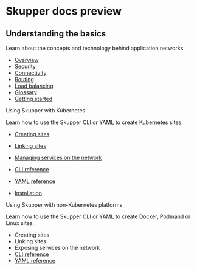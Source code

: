 # Skupper docs preview

## Understanding the basics
Learn about the concepts and technology behind application networks.

* [Overview][overview]
* [Security][security]
* [Connectivity][connectivity]
* [Routing][routing]
* [Load balancing][load-balancing]
* [Glossary][glossary]
* [Getting started][getting-started]



Using Skupper with Kubernetes

Learn how to use the Skupper CLI or YAML to create Kubernetes sites.

* [Creating sites](./kube/site.html)
* [Linking sites](./kube/link.html)
* [Managing services on the network](./kube/service.html)
* [CLI reference][cli-ref]
* [YAML reference][yaml-ref]

* [Installation][install]

Using Skupper with non-Kubernetes platforms

Learn how to use the Skupper CLI or YAML to create Docker, Podmand or Linux sites.

* Creating sites
* Linking sites
* Exposing services on the network
* [CLI reference][cli-ref]
* [YAML reference][yaml-ref]


[overview]: ./overview/index.html
[security]: ./overview/security.html
[connectivity]: ./overview/connectivity.html
[routing]: ./overview/routing.html
[load-balancing]: ./overview/load-balancing.html
[glossary]: https://skupperproject.github.io/refdog/concepts/overview.html
[getting-started]: https://skupper.io/start/index.html


[cli-ref]: https://skupperproject.github.io/refdog/commands/index.html
[yaml-ref]: https://skupperproject.github.io/refdog/resources/index.html
[install]: ./install/index.html
